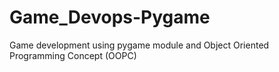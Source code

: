# Game_Devops-Pygame
Game development using pygame module and Object Oriented Programming Concept (OOPC)
